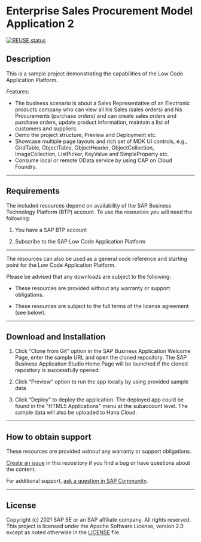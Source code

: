 # Enterprise Sales Procurement Model Application 2

[![REUSE status](https://api.reuse.software/badge/github.com/SAP-samples/btp-lcnc-espm)](https://api.reuse.software/info/github.com/SAP-samples/btp-lcnc-espm)

## Description

This is a sample project demonstrating the capabilities of the Low Code Application Platform.

Features:

- The business scenario is about a Sales Representative of an Electronic products company who can view all his Sales (sales orders) and his Procurements (purchase orders) and can create sales orders and purchase orders, update product information, maintain a list of customers and suppliers.
- Demo the project structure, Preview and Deployment etc.
- Showcase multiple page layouts and rich set of MDK UI controls, e.g., GridTable, ObjectTable, ObjectHeader, ObjectCollection, ImageCollection, ListPicker, KeyValue and SimpleProperty etc.
- Consume local or remote OData service by using CAP on Cloud Foundry.

***

## Requirements

The included resources depend on availability of the SAP Business Technology Platform (BTP) account. To use the resources you will need the following:
1. You have a SAP BTP account

2. Subscribe to the SAP Low Code Application Platform

***

The resources can also be used as a general code reference and starting point for the Low Code Application Platform.

Please be advised that any downloads are subject to the following:

* These resources are provided without any warranty or support obligations.

* These resources are subject to the full terms of the license agreement (see below).

***

## Download and Installation

1. Click “Clone from Git” option in the SAP Business Application Welcome Page, enter the sample URL and open the cloned repository. The SAP Business Application Studio Home Page will be launched if the cloned repository is successfully opened.

2. Click “Preview” option to run the app locally by using provided sample data

3. Click “Deploy” to deploy the application. The deployed app could be found in the "HTML5 Applications" menu at the subaccount level. The sample data will also be uploaded to Hana Cloud.

***

## How to obtain support

These resources are provided *without* any warranty or support obligations.

[Create an issue](https://github.com/SAP-samples/btp-lcnc-espm/issues) in this repository if you find a bug or have questions about the content. 

For additional support, [ask a question in SAP Community](https://answers.sap.com/questions/ask.html). 

***

## License
Copyright (c) 2021 SAP SE or an SAP affiliate company. All rights reserved. This project is licensed under the Apache Software License, version 2.0 except as noted otherwise in the [LICENSE](LICENSES/Apache-2.0.txt) file.
